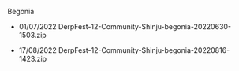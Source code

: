 Begonia

- 01/07/2022 DerpFest-12-Community-Shinju-begonia-20220630-1503.zip

- 17/08/2022 DerpFest-12-Community-Shinju-begonia-20220816-1423.zip
